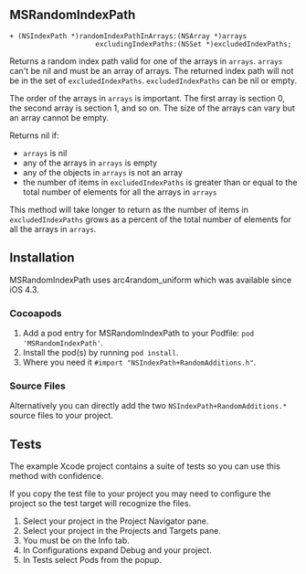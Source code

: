 ## MSRandomIndexPath

```
+ (NSIndexPath *)randomIndexPathInArrays:(NSArray *)arrays
                     excludingIndexPaths:(NSSet *)excludedIndexPaths;
```

Returns a random index path valid for one of the arrays in `arrays`. `arrays` can't be nil and must be an array of arrays. The returned index path will not be in the set of `excludedIndexPaths`. `excludedIndexPaths` can be nil or empty.

The order of the arrays in `arrays` is important. The first array is section 0, the second array is section 1, and so on. The size of the arrays can vary but an array cannot be empty.

Returns nil if:

- `arrays` is nil
- any of the arrays in `arrays` is empty
- any of the objects in `arrays` is not an array
- the number of items in `excludedIndexPaths` is greater than or equal to the total number of elements for all the arrays in `arrays`

This method will take longer to return as the number of items in `excludedIndexPaths` grows as a percent of the total number of elements for all the arrays in `arrays`.

## Installation

MSRandomIndexPath uses arc4random_uniform which was available since iOS 4.3.


### Cocoapods

1. Add a pod entry for MSRandomIndexPath to your Podfile: `pod 'MSRandomIndexPath'`.
2. Install the pod(s) by running `pod install`.
3. Where you need it `#import "NSIndexPath+RandomAdditions.h"`.

### Source Files

Alternatively you can directly add the two `NSIndexPath+RandomAdditions.*` source files to your project.



## Tests

The example Xcode project contains a suite of tests so you can use this method with confidence.

If you copy the test file to your project you may need to configure the project so the test target will recognize the files.

1. Select your project in the Project Navigator pane.
1. Select your project in the Projects and Targets pane.
1. You must be on the Info tab.
1. In Configurations expand Debug and your project.
1. In <yourProjectName>Tests select Pods from the popup.
